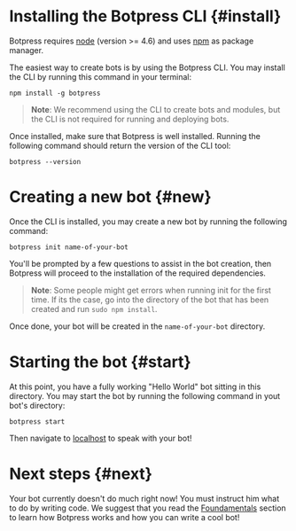 # Installing the Botpress CLI {#install}

Botpress requires [node](https://nodejs.org) (version >= 4.6) and uses [npm](https://www.npmjs.com) as package manager.

The easiest way to create bots is by using the Botpress CLI. You may install the CLI by running this command in your terminal:

```
npm install -g botpress
```

> **Note**: We recommend using the CLI to create bots and modules, but the CLI is not required for running and deploying bots.

Once installed, make sure that Botpress is well installed. Running the following command should return the version of the CLI tool:

```
botpress --version
```

# Creating a new bot {#new}

Once the CLI is installed, you may create a new bot by running the following command:

```
botpress init name-of-your-bot
```

You'll be prompted by a few questions to assist in the bot creation, then Botpress will proceed to the installation of the required dependencies.

> **Note**: Some people might get errors when running init for the first time. If its the case, go into the directory of the bot that has been created and run `sudo npm install`.

Once done, your bot will be created in the `name-of-your-bot` directory.

# Starting the bot {#start}

At this point, you have a fully working "Hello World" bot sitting in this directory. You may start the bot by running the following command in yout bot's directory:

```
botpress start
```

Then navigate to [localhost](http://localhost:3000) to speak with your bot!

# Next steps {#next}

Your bot currently doesn't do much right now! You must instruct him what to do by writing code. We suggest that you read the [Foundamentals](../foundamentals/structure.md) section to learn how Botpress works and how you can write a cool bot!
